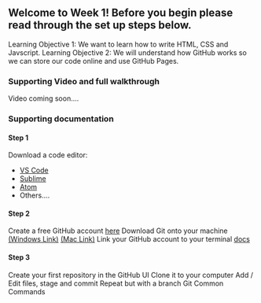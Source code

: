 ## Welcome to Week 1! Before you begin please read through the set up steps below.

Learning Objective 1: We want to learn how to write HTML, CSS and Javscript. 
Learning Objective 2: We will understand how GitHub works so we can store our code online and use GitHub Pages.

### Supporting Video and full walkthrough

Video coming soon....

### Supporting documentation

#### Step 1

Download a code editor:

- [VS Code](https://code.visualstudio.com/download) 
- [Sublime](https://www.sublimetext.com/)
- [Atom](https://atom.io/)
- Others....

#### Step 2

Create a free GitHub account [here](https://github.com/join)
Download Git onto your machine [(Windows Link)](https://git-scm.com/downloads) [(Mac Link)](https://hackernoon.com/install-git-on-mac-a884f0c9d32c)
Link your GitHub account to your terminal [docs](https://help.github.com/en/articles/setting-your-username-in-git)

#### Step 3

Create your first repository in the GitHub UI
Clone it to your computer
Add / Edit files, stage and commit
Repeat but with a branch
Git Common Commands
